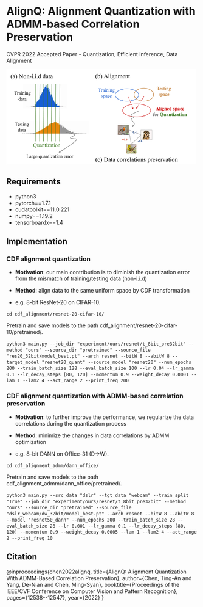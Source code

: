 # AlignQ: Alignment Quantization with ADMM-based Correlation Preservation
CVPR 2022 Accepted Paper - Quantization, Efficient Inference, Data Alignment

<img src="img/motivation.png" width="500" height="250">

## Requirements

* python3
* pytorch==1.7.1
* cudatoolkit==11.0.221 
* numpy==1.19.2
* tensorboardx==1.4

## Implementation

### CDF alignment quantization

* **Motivation**: our main contribution is to diminish the quantization error from the mismatch of training/testing data (non-i.i.d)

* **Method**: align data to the same uniform space by CDF transformation

* e.g. 8-bit ResNet-20 on CIFAR-10.

```shell
cd cdf_alignment/resnet-20-cifar-10/
```
Pretrain and save models to the path cdf_alignment/resnet-20-cifar-10/pretrained/.

```shell
python3 main.py --job_dir "experiment/ours/resnet/t_8bit_pre32bit" --method "ours" --source_dir "pretrained" --source_file "res20_32bit/model_best.pt" --arch resnet --bitW 8 --abitW 8 --target_model "resnet20_quant" --source_model "resnet20" --num_epochs 200 --train_batch_size 128 --eval_batch_size 100 --lr 0.04 --lr_gamma 0.1 --lr_decay_steps [80, 120] --momentum 0.9 --weight_decay 0.0001 --lam 1 --lam2 4 --act_range 2 --print_freq 200
```


### CDF alignment quantization with ADMM-based correlation preservation

* **Motivation**: to further improve the performance, we regularize the data correlations during the quantization process

* **Method**: minimize the changes in data correlations by ADMM optimization

* e.g. 8-bit DANN on Office-31 (D->W).

```shell
cd cdf_alignment_admm/dann_office/
```
Pretrain and save models to the path cdf_alignment_admm/dann_office/pretrained/.

```shell
python3 main.py --src_data "dslr" --tgt_data "webcam" --train_split "True" --job_dir "experiment/ours/resnet/t_8bit_pre32bit" --method "ours" --source_dir "pretrained" --source_file "dslr_webcam/dw_32bit/model_best.pt" --arch resnet --bitW 8 --abitW 8 --model "resnet50_dann" --num_epochs 200 --train_batch_size 28 --eval_batch_size 28 --lr 0.001 --lr_gamma 0.1 --lr_decay_steps [80, 120] --momentum 0.9 --weight_decay 0.0005 --lam 1 --lam2 4 --act_range 2 --print_freq 10
```

## Citation
@inproceedings{chen2022alignq,
  title={AlignQ: Alignment Quantization With ADMM-Based Correlation Preservation},
  author={Chen, Ting-An and Yang, De-Nian and Chen, Ming-Syan},
  booktitle={Proceedings of the IEEE/CVF Conference on Computer Vision and Pattern Recognition},
  pages={12538--12547},
  year={2022}
}
